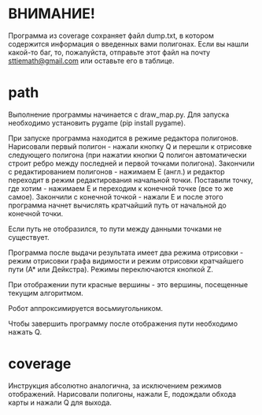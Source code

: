 # ВНИМАНИЕ!

Программа из coverage сохраняет файл dump.txt, в котором содержится информация о введенных вами полигонах. Если вы нашли какой-то баг, то, пожалуйста, отправьте этот файл на почту sttiemath@gmail.com или оставьте его в таблице.


# path

Выполнение программы начинается с draw_map.py. Для запуска необходимо установить pygame (pip install pygame).

При запуске программа находится в режиме редактора полигонов. Нарисовали первый полигон - нажали кнопку Q и перешли к отрисовке следующего полигона (при нажатии кнопки Q полигон автоматически строит ребро между последней и первой точками полигона). Закончили с редактированием полигонов - нажимаем E (англ.) и редактор переходит в режим редактирования начальной точки. Поставили точку, где хотим - нажимаем E и переходим к конечной точке (все то же самое). Закончили с конечной точкой - нажали E и после этого программа начнет вычислять кратчайший путь от начальной до конечной точки.

Если путь не отобразился, то пути между данными точками не существует.

Программа после выдачи результата имеет два режима отрисовки - режим отрисовки графа видимости и режим отрисовки кратчайшего пути (А* или Дейкстра). Режимы переключаются кнопкой Z.

При отображении пути красные вершины - это вершины, посещенные текущим алгоритмом.

Робот аппроксимируется восьмиугольником.

Чтобы завершить программу после отображения пути необходимо нажать Q.


# coverage

Инструкция абсолютно аналогична, за исключением режимов отображений. Нарисовали полигоны, нажали Е, подождали обхода карты и нажали Q для выхода.
